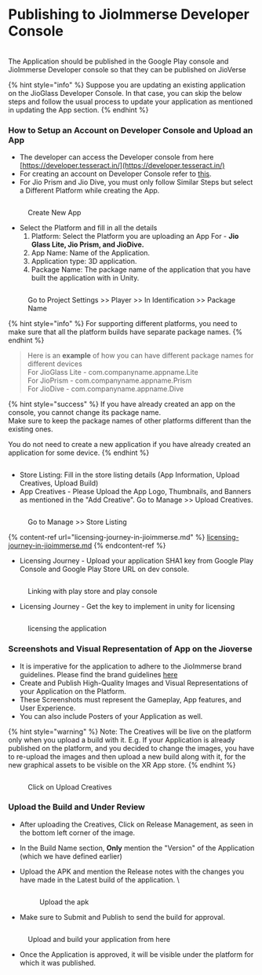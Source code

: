 # Publishing to JioImmerse Developer Console

\
The Application should be published in the Google Play console and JioImmerse Developer console so that they can be published on JioVerse

{% hint style="info" %}
Suppose you are updating an existing application on the JioGlass Developer Console. In that case, you can skip the below steps and follow the usual process to update your application as mentioned in updating the App section.&#x20;
{% endhint %}

### How to Setup an Account on Developer Console and Upload an App

* The developer can access the Developer console from here [https://developer.tesseract.in/](https://developer.tesseract.in/)
* For creating an account on Developer Console refer to [this](https://tesseractpvt-my.sharepoint.com/:b:/g/personal/developer_tesseract_in/EUK6YjFqtQBFict7fhQQFkIBMTog1T5J-Ze1C3czU6e9zA?e=3UZpZc).
* For Jio Prism and Jio Dive, you must only follow Similar Steps but select a Different Platform while creating the App.

<figure><img src="../.gitbook/assets/brave_PmmvTqbsdW.png" alt=""><figcaption><p>Create New App</p></figcaption></figure>

* Select the Platform and fill in all the details
  1. Platform: Select the Platform you are uploading an App For - **Jio Glass Lite, Jio Prism, and JioDive.**
  2. App Name: Name of the Application.&#x20;
  3. Application type: 3D application.
  4. Package Name: The package name of the application that you have built the application with in Unity.

<figure><img src="../.gitbook/assets/MicrosoftTeams-image (5).png" alt=""><figcaption><p>Go to Project Settings >> Player >> In Identification >> Package Name</p></figcaption></figure>

{% hint style="info" %}
For supporting different platforms, you need to make sure that all the platform builds have separate package names.
{% endhint %}

> Here is an **example** of how you can have different package names for different devices\
> For JioGlass Lite - com.companyname.appname.Lite \
> For JioPrism - com.companyname.appname.Prism\
> For JioDive - com.companyname.appname.Dive

{% hint style="success" %}
If you have already created an app on the console, you cannot change its package name. \
Make sure to keep the package names of other platforms different than the existing ones.

You do not need to create a new application if you have already created an application for some device.
{% endhint %}

<figure><img src="../.gitbook/assets/2023-01-16-20-59-57.png" alt=""><figcaption></figcaption></figure>

* Store Listing: Fill in the store listing details (App Information, Upload Creatives, Upload Build)
* App Creatives  - Please Upload the App Logo, Thumbnails, and Banners as mentioned in the "Add Creative". Go to Manage >> Upload Creatives. \
  &#x20;

<figure><img src="../.gitbook/assets/brave_xMP00e5fKz.png" alt=""><figcaption><p>Go to Manage >> Store Listing</p></figcaption></figure>

{% content-ref url="licensing-journey-in-jioimmerse.md" %}
[licensing-journey-in-jioimmerse.md](licensing-journey-in-jioimmerse.md)
{% endcontent-ref %}

* Licensing Journey - Upload your application SHA1 key from Google Play Console and Google Play Store URL on dev console.

<figure><img src="../.gitbook/assets/brave_4YbFDyGjNy.png" alt=""><figcaption><p>Linking with play store and play console</p></figcaption></figure>

* Licensing Journey - Get the key to implement in unity for licensing

<figure><img src="../.gitbook/assets/image (32).png" alt=""><figcaption><p>licensing the application</p></figcaption></figure>

### Screenshots and Visual Representation of App on the Jioverse

* It is imperative for the application to adhere to the JioImmerse brand guidelines. Please find the brand guidelines [here](../building-and-testing/branding-guidelines.md)
* Create and Publish High-Quality Images and Visual Representations of your Application on the Platform.
* These Screenshots must represent the Gameplay, App features, and User Experience.&#x20;
* You can also include Posters of your Application as well.&#x20;

{% hint style="warning" %}
Note: The Creatives will be live on the platform only when you upload a build with it. E.g. If your Application is already published on the platform, and you decided to change the images, you have to re-upload the images and then upload a new build along with it, for the new graphical assets to be visible on the XR App store.
{% endhint %}

<figure><img src="../.gitbook/assets/brave_MwRfLdsGj1.png" alt=""><figcaption><p>Click on Upload Creatives</p></figcaption></figure>

### Upload the Build and Under Review&#x20;

* After uploading the Creatives, Click on Release Management, as seen in the bottom left corner of the image.
* In the Build Name section, **Only** mention the "Version" of the Application (which we have defined earlier)
*   Upload the APK and mention the Release notes with the changes you have made in the Latest build of the application.  \


    <div align="left"><figure><img src="../.gitbook/assets/brave_sFytY2Gr3b.png" alt=""><figcaption><p>Upload the apk</p></figcaption></figure></div>
* Make sure to Submit and Publish to send the build for approval.

<figure><img src="../.gitbook/assets/brave_P4WymQAEqJ.png" alt=""><figcaption><p>Upload and build your application from here</p></figcaption></figure>

* Once the Application is approved, it will be visible under the platform for which it was published.
